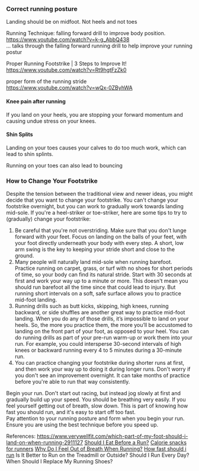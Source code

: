 
### Correct running posture

Landing should be on midfoot. Not heels and not toes

Running Technique: falling forward drill to improve body position.   
https://www.youtube.com/watch?v=k-g_AbbQ438    
...  talks through the falling forward running drill to help improve your running postur   

Proper Running Footstrike | 3 Steps to Improve It!  
https://www.youtube.com/watch?v=Rt9hgtFzZk0  

proper form of the running stride  
https://www.youtube.com/watch?v=wQx-0ZByhWA  




#### Knee pain after running
If you land on your heels, you are stopping your forward momentum and causing undue stress on your knees. 

#### Shin Splits
Landing on your toes causes your calves to do too much work, which can lead to shin splints. 

Running on your toes can also lead to bouncing

### How to Change Your Footstrike
Despite the tension between the traditional view and newer ideas, you might decide that you want to change your footstrike. You can't change your footstrike overnight, but you can work to gradually work towards landing mid-sole. If you're a heel-striker or toe-striker, here are some tips to try to (gradually) change your footstrike:

1. Be careful that you're not overstriding. Make sure that you don't lunge forward with your feet. Focus on landing on the balls of your feet, with your foot directly underneath your body with every step. A short, low arm swing is the key to keeping your stride short and close to the ground. 
2. Many people will naturally land mid-sole when running barefoot. Practice running on carpet, grass, or turf with no shoes for short periods of time, so your body can find its natural stride. Start with 30 seconds at first and work your way up to a minute or more. This doesn't mean you should run barefoot all the time since that could lead to injury. But running short intervals on a soft, safe surface allows you to practice mid-foot landing.  
3. Running drills such as butt kicks, skipping, high knees, running backward, or side shuffles are another great way to practice mid-foot landing. When you do any of those drills, it’s impossible to land on your heels. So, the more you practice them, the more you’ll be accustomed to landing on the front part of your foot, as opposed to your heel. You can do running drills as part of your pre-run warm-up or work them into your run. For example, you could intersperse 30-second intervals of high knees or backward running every 4 to 5 minutes during a 30-minute run.  
4. You can practice changing your footstrike during shorter runs at first, and then work your way up to doing it during longer runs. Don't worry if you don't see an improvement overnight. It can take months of practice before you're able to run that way consistently.


Begin your run. Don't start out racing, but instead jog slowly at first and gradually build up your speed. You should be breathing very easily. If you feel yourself getting out of breath, slow down. This is part of knowing how fast you should run, and it's easy to start off too fast.  
Pay attention to your running posture and form when you begin your run. Ensure you are using the best technique before you speed up.

References:
https://www.verywellfit.com/which-part-of-my-foot-should-i-land-on-when-running-2911127
[Should I Eat Before a Run?](https://www.verywellfit.com/should-i-eat-before-a-run-2911547)
[Calorie snacks for runners](https://www.verywellfit.com/100-calorie-snacks-for-runners-3993311)
[Why Do I Feel Out of Breath When Running?]()
[How fast should i run](https://www.verywellfit.com/how-fast-should-i-run-2911126)
Is It Better to Run on the Treadmill or Outside?
Should I Run Every Day?
When Should I Replace My Running Shoes?
